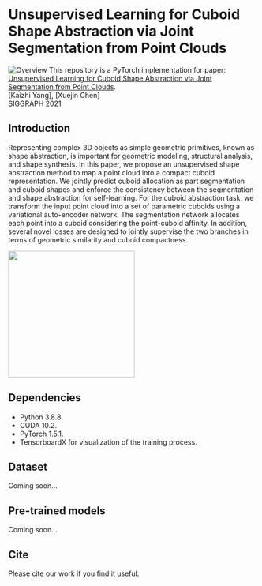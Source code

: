 # Unsupervised Learning for Cuboid Shape Abstraction via Joint Segmentation from Point Clouds

![Overview](./images/teaser3.png)
This repository is a PyTorch implementation for paper:
[Unsupervised Learning for Cuboid Shape Abstraction via Joint Segmentation from Point Clouds](https://arxiv.org/abs/2106.03437). 
<br>
[Kaizhi Yang], 
[Xuejin Chen]
<br>
SIGGRAPH 2021

## Introduction
Representing complex 3D objects as simple geometric primitives, known as shape abstraction, is important for geometric modeling, structural analysis, and shape synthesis. In this paper, we propose an unsupervised shape abstraction method to map a point cloud into a compact cuboid representation. We jointly predict cuboid allocation as part segmentation and cuboid shapes and enforce the consistency between the segmentation and shape abstraction for self-learning. For the cuboid abstraction task, we transform the input point cloud into a set of parametric cuboids using a variational auto-encoder network. The segmentation network allocates each point into a cuboid considering the point-cuboid affinity. In addition, several novel losses are designed to jointly supervise the two branches in terms of geometric similarity and cuboid compactness.

<p float="left">
    <img src="imgs/teaser.png" height="256"/>
</p>

## Dependencies
* Python 3.8.8.
* CUDA 10.2.
* PyTorch 1.5.1.
* TensorboardX for visualization of the training process.

## Dataset
Coming soon...

## Pre-trained models
Coming soon...

## Cite
Please cite our work if you find it useful:
